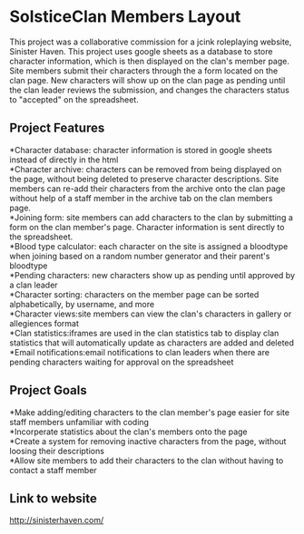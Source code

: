 # SolsticeClan Members Layout
This project was a collaborative commission for a jcink roleplaying website, Sinister Haven. This project uses google sheets as a database to store character information, which is then displayed on the clan's member page. Site members submit their characters through the a form located on the clan page. New characters will show up on the clan page as pending until the clan leader reviews the submission, and changes the characters status to "accepted" on the spreadsheet.

## Project Features
*Character database: character information is stored in google sheets instead of directly in the html<br>
*Character archive: characters can be removed from being displayed on the page, without being deleted to preserve character descriptions. Site members can re-add their characters from the archive onto the clan page without help of a staff member in the archive tab on the clan members page.<br>
*Joining form: site members can add characters to the clan by submitting a form on the clan member's page. Character information is sent directly to the spreadsheet.<br>
*Blood type calculator: each character on the site is assigned a bloodtype when joining based on a random number generator and their parent's bloodtype<br>
*Pending characters: new characters show up as pending until approved by a clan leader<br>
*Character sorting: characters on the member page can be sorted alphabetically, by username, and more<br>
*Character views:site members can view the clan's characters in gallery or allegiences format<br>
*Clan statistics:iframes are used in the clan statistics tab to display clan statistics that will automatically update as characters are added and deleted<br>
*Email notifications:email notifications to clan leaders when there are pending characters waiting for approval on the spreadsheet

## Project Goals
*Make adding/editing characters to the clan member's page easier for site staff members unfamiliar with coding<br>
*Incorperate statistics about the clan's members onto the page<br>
*Create a system for removing inactive characters from the page, without loosing their descriptions<br>
*Allow site members to add their characters to the clan without having to contact a staff member<br>

## Link to website
http://sinisterhaven.com/
